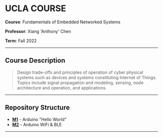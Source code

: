 # UCLA COURSE

**Course**: Fundamentals of Embedded Networked Systems

**Professor**: Xiang 'Anthony' Chen

**Term**: Fall 2022

---

## Course Description

> Design trade-offs and principles of operation of cyber physical systems such as devices and systems constituting Internet of Things. Topics include signal propagation and modeling, sensing, node architecture and operation, and applications.

---

## Repository Structure

- [**M1**](M1/) - Arduino "Hello World"
- [**M2**](M2/) - Arduino WiFi & BLE

---
